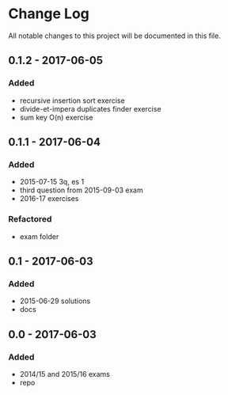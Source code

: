 # Change Log
All notable changes to this project will be documented in this file.

## 0.1.2 - 2017-06-05  

### Added
- recursive insertion sort exercise
- divide-et-impera duplicates finder exercise
- sum key O(n) exercise

## 0.1.1 - 2017-06-04   

### Added
- 2015-07-15 3q, es 1
- third question from 2015-09-03 exam
- 2016-17 exercises

### Refactored
- exam folder

## 0.1 - 2017-06-03

### Added
- 2015-06-29 solutions
- docs

## 0.0 - 2017-06-03

### Added
- 2014/15 and 2015/16 exams
- repo
